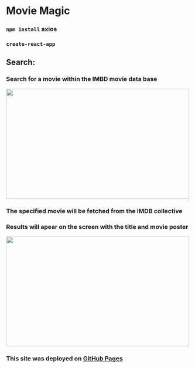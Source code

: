 # Movie Magic

### `npm install` axios

### `create-react-app`

## Search:

### Search for a movie within the IMBD movie data base

 <img src="https://user-images.githubusercontent.com/38336934/78832232-1f035480-79a8-11ea-876f-8147d2cb7a3c.png" width="500" height="300">

### The specified movie will be fetched from the IMDB collective

### Results will apear on the screen with the title and movie poster

 <img src="https://user-images.githubusercontent.com/38336934/78832352-55d96a80-79a8-11ea-9848-2e0cb67afa74.png" width="500" height="300">

### This site was deployed on [GitHub Pages](https://fancystacks.github.io/movie-magic/)
